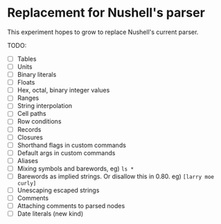 # Replacement for Nushell's parser

This experiment hopes to grow to replace Nushell's current parser.

TODO:

- [ ] Tables
- [ ] Units
- [ ] Binary literals
- [ ] Floats
- [ ] Hex, octal, binary integer values
- [ ] Ranges
- [ ] String interpolation
- [ ] Cell paths
- [ ] Row conditions
- [ ] Records
- [ ] Closures
- [ ] Shorthand flags in custom commands
- [ ] Default args in custom commands
- [ ] Aliases
- [ ] Mixing symbols and barewords, eg) `ls *`
- [ ] Barewords as implied strings. Or disallow this in 0.80. eg) `[larry moe curly]`
- [ ] Unescaping escaped strings
- [ ] Comments
- [ ] Attaching comments to parsed nodes
- [ ] Date literals (new kind)